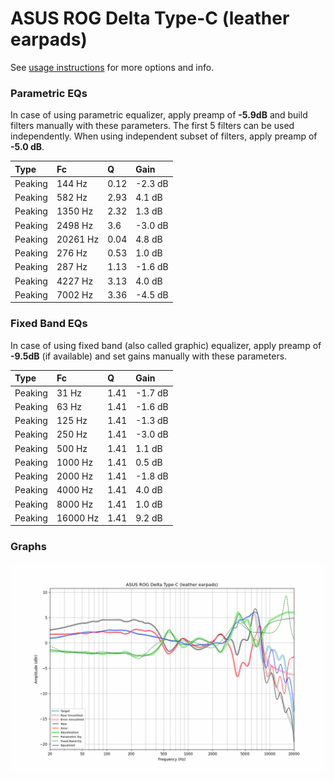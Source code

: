 # ASUS ROG Delta Type-C (leather earpads)
See [usage instructions](https://github.com/jaakkopasanen/AutoEq#usage) for more options and info.

### Parametric EQs
In case of using parametric equalizer, apply preamp of **-5.9dB** and build filters manually
with these parameters. The first 5 filters can be used independently.
When using independent subset of filters, apply preamp of **-5.0 dB**.

| Type    | Fc       |    Q | Gain    |
|:--------|:---------|:-----|:--------|
| Peaking | 144 Hz   | 0.12 | -2.3 dB |
| Peaking | 582 Hz   | 2.93 | 4.1 dB  |
| Peaking | 1350 Hz  | 2.32 | 1.3 dB  |
| Peaking | 2498 Hz  | 3.6  | -3.0 dB |
| Peaking | 20261 Hz | 0.04 | 4.8 dB  |
| Peaking | 276 Hz   | 0.53 | 1.0 dB  |
| Peaking | 287 Hz   | 1.13 | -1.6 dB |
| Peaking | 4227 Hz  | 3.13 | 4.0 dB  |
| Peaking | 7002 Hz  | 3.36 | -4.5 dB |

### Fixed Band EQs
In case of using fixed band (also called graphic) equalizer, apply preamp of **-9.5dB**
(if available) and set gains manually with these parameters.

| Type    | Fc       |    Q | Gain    |
|:--------|:---------|:-----|:--------|
| Peaking | 31 Hz    | 1.41 | -1.7 dB |
| Peaking | 63 Hz    | 1.41 | -1.6 dB |
| Peaking | 125 Hz   | 1.41 | -1.3 dB |
| Peaking | 250 Hz   | 1.41 | -3.0 dB |
| Peaking | 500 Hz   | 1.41 | 1.1 dB  |
| Peaking | 1000 Hz  | 1.41 | 0.5 dB  |
| Peaking | 2000 Hz  | 1.41 | -1.8 dB |
| Peaking | 4000 Hz  | 1.41 | 4.0 dB  |
| Peaking | 8000 Hz  | 1.41 | 1.0 dB  |
| Peaking | 16000 Hz | 1.41 | 9.2 dB  |

### Graphs
![](./ASUS%20ROG%20Delta%20Type-C%20(leather%20earpads).png)